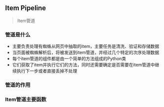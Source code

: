 ## Item Pipeline
> Item管道
### 管道是什么
* 主要负责处理有蜘蛛从网页中抽取的item，主要任务是清洗、验证和存储数据
* 当页面被蜘蛛解析后，将被发送到item管道，并经过几个特定的次序处理数据
* 每个item管道的组件都是由一个简单的方法组成的Python类
* 它们获取了item并执行它们的方法，同时还需要确定是否需要在item管道中继续执行下一步或者直接丢掉不处理
### 管道的作用
### Item管道主要函数
